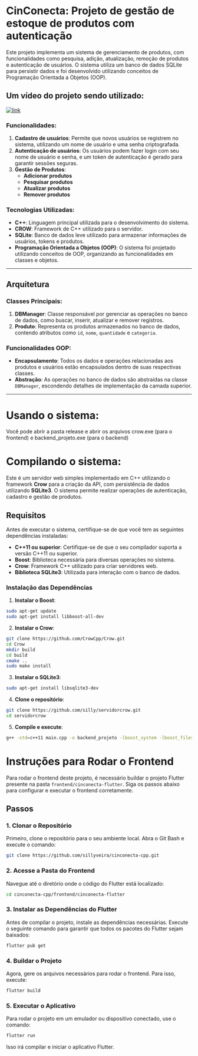 # CinConecta: Projeto de gestão de estoque de produtos com autenticação

Este projeto implementa um sistema de gerenciamento de produtos, com funcionalidades como pesquisa, adição, atualização, remoção de produtos e autenticação de usuários. O sistema utiliza um banco de dados SQLite para persistir dados e foi desenvolvido utilizando conceitos de Programação Orientada a Objetos (OOP).

## Um vídeo do projeto sendo utilizado:
[![link](https://img.youtube.com/vi/2eIc5AYp1jI/0.jpg)](https://www.youtube.com/watch?v=2eIc5AYp1jI)

### Funcionalidades:
1. **Cadastro de usuários**: Permite que novos usuários se registrem no sistema, utilizando um nome de usuário e uma senha criptografada.
2. **Autenticação de usuários**: Os usuários podem fazer login com seu nome de usuário e senha, e um token de autenticação é gerado para garantir sessões seguras.
3. **Gestão de Produtos**:
   - **Adicionar produtos**
   - **Pesquisar produtos**
   - **Atualizar produtos**
   - **Remover produtos**

### Tecnologias Utilizadas:
- **C++**: Linguagem principal utilizada para o desenvolvimento do sistema.
- **CROW**: Framework de C++ utilizado para o servidor.
- **SQLite**: Banco de dados leve utilizado para armazenar informações de usuários, tokens e produtos.
- **Programação Orientada a Objetos (OOP)**: O sistema foi projetado utilizando conceitos de OOP, organizando as funcionalidades em classes e objetos.

---

## Arquitetura

### Classes Principais:
1. **DBManager**:
   Classe responsável por gerenciar as operações no banco de dados, como buscar, inserir, atualizar e remover registros.
2. **Produto**:
   Representa os produtos armazenados no banco de dados, contendo atributos como `id`, `nome`, `quantidade` e `categoria`.

### Funcionalidades OOP:
- **Encapsulamento**: Todos os dados e operações relacionadas aos produtos e usuários estão encapsulados dentro de suas respectivas classes.
- **Abstração**: As operações no banco de dados são abstraídas na classe `DBManager`, escondendo detalhes de implementação da camada superior.


---
# Usando o sistema:
Você pode abrir a pasta release e abrir os arquivos crow.exe (para o frontend) e backend_projeto.exe (para o backend)

# Compilando o sistema:

Este é um servidor web simples implementado em C++ utilizando o framework **Crow** para a criação da API, com persistência de dados utilizando **SQLite3**. O sistema permite realizar operações de autenticação, cadastro e gestão de produtos.

## Requisitos

Antes de executar o sistema, certifique-se de que você tem as seguintes dependências instaladas:

- **C++11 ou superior**: Certifique-se de que o seu compilador suporta a versão C++11 ou superior.
- **Boost**: Biblioteca necessária para diversas operações no sistema.
- **Crow**: Framework C++ utilizado para criar servidores web.
- **Biblioteca SQLite3**: Utilizada para interação com o banco de dados.

### Instalação das Dependências

1. **Instalar o Boost**:

```bash
sudo apt-get update
sudo apt-get install libboost-all-dev
```
2. **Instalar o Crow**:

```bash
git clone https://github.com/CrowCpp/Crow.git
cd Crow
mkdir build
cd build
cmake ..
sudo make install
```

3. **Instalar o SQLite3**:

```bash
sudo apt-get install libsqlite3-dev
```

4. **Clone o repositório**:
```bash
git clone https://github.com/silly/servidorcrow.git
cd servidorcrow
```

5. **Compile e execute**:
```bash
g++ -std=c++11 main.cpp -o backend_projeto -lboost_system -lboost_filesystem -lsqlite3 -lpthread
```

# Instruções para Rodar o Frontend

Para rodar o frontend deste projeto, é necessário buildar o projeto Flutter presente na pasta `frontend/cinconecta-flutter`. Siga os passos abaixo para configurar e executar o frontend corretamente.

## Passos

### 1. Clonar o Repositório

Primeiro, clone o repositório para o seu ambiente local. Abra o Git Bash e execute o comando:

```bash
git clone https://github.com/sillyveira/cinconecta-cpp.git
```

### 2. Acesse a Pasta do Frontend
Navegue até o diretório onde o código do Flutter está localizado:

```bash
cd cinconecta-cpp/frontend/cinconecta-flutter
```

### 3. Instalar as Dependências do Flutter
Antes de compilar o projeto, instale as dependências necessárias. Execute o seguinte comando para garantir que todos os pacotes do Flutter sejam baixados:

```bash
flutter pub get
```
### 4. Buildar o Projeto
Agora, gere os arquivos necessários para rodar o frontend. Para isso, execute:
```bash
flutter build
```
### 5. Executar o Aplicativo
Para rodar o projeto em um emulador ou dispositivo conectado, use o comando:
```bash
flutter run
```
Isso irá compilar e iniciar o aplicativo Flutter.
